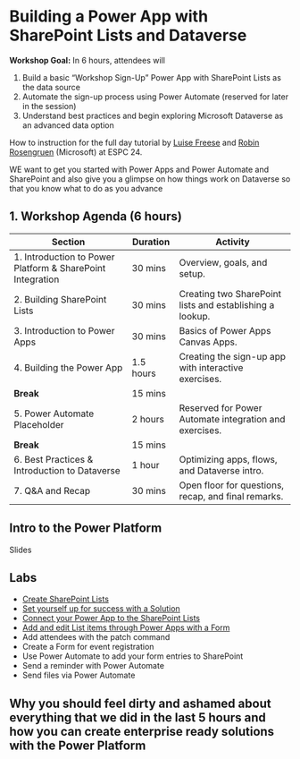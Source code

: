 # Building a Power App with SharePoint Lists and Dataverse

**Workshop Goal:** In 6 hours, attendees will

1. Build a basic “Workshop Sign-Up” Power App with SharePoint Lists as the data source
2. Automate the sign-up process using Power Automate (reserved for later in the session)
3. Understand best practices and begin exploring Microsoft Dataverse as an advanced data option

How to instruction for the full day tutorial by [Luise Freese](https://linkedin.com/in/luisefreese) and [Robin Rosengruen](https://www.linkedin.com/in/robinrosengruen/) (Microsoft) at ESPC 24.

WE want to get you started with Power Apps and Power Automate and SharePoint and also give you a glimpse on how things work on Dataverse so that you know what to do as you advance

## 1. Workshop Agenda (6 hours)

| Section                                           | Duration | Activity                                                           |
|---------------------------------------------------|----------|--------------------------------------------------------------------|
| 1. Introduction to Power Platform & SharePoint Integration | 30 mins  | Overview, goals, and setup.                                        |
| 2. Building SharePoint Lists                      | 30 mins  | Creating two SharePoint lists and establishing a lookup.           |
| 3. Introduction to Power Apps                     | 30 mins  | Basics of Power Apps Canvas Apps.                                  |
| 4. Building the Power App                         | 1.5 hours | Creating the sign-up app with interactive exercises.               |
| **Break**                                         | 15 mins  |                                                                    |
| 5. Power Automate Placeholder                     | 2 hours   | Reserved for Power Automate integration and exercises.             |
| **Break**                                         | 15 mins  |                                                                    |
| 6. Best Practices & Introduction to Dataverse     | 1 hour    | Optimizing apps, flows, and Dataverse intro.                       |
| 7. Q&A and Recap                                  | 30 mins   | Open floor for questions, recap, and final remarks.                |

## Intro to the Power Platform

Slides

## Labs

* [Create SharePoint Lists](exercise-1.md)
* [Set yourself up for success with a Solution](exercise-2.md)
* [Connect your Power App to the SharePoint Lists](exercise-3.md)
* [Add and edit List items through Power Apps with a Form](exercise-4.md)
* Add attendees with the patch command
* Create a Form for event registration
* Use Power Automate to add your form entries to SharePoint
* Send a reminder with Power Automate
* Send files via Power Automate

## Why you should feel dirty and ashamed about everything that we did in the last 5 hours and how you can create enterprise ready solutions with the Power Platform

